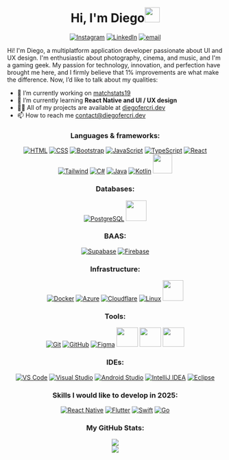 <div align="center">

<h1>Hi, I'm Diego<img src="https://media.giphy.com/media/hvRJCLFzcasrR4ia7z/giphy.gif" width="35"></h1>

[![Instagram](https://img.shields.io/badge/Instagram-%23E4405F.svg?logo=Instagram&logoColor=white)](https://instagram.com/diegofercri) [![LinkedIn](https://img.shields.io/badge/LinkedIn-%230077B5.svg?logo=linkedin&logoColor=white)](https://linkedin.com/in/diegofercri) [![email](https://img.shields.io/badge/Email-D14836?logo=gmail&logoColor=white)](mailto:contact@diegofercri.dev)

<p align="left">
Hi! I'm Diego, a multiplatform application developer passionate about UI and UX design. I'm enthusiastic about photography, cinema, and music, and I'm a gaming geek. My passion for technology, innovation, and perfection have brought me here, and I firmly believe that 1% improvements are what make the difference. Now, I’d like to talk about my qualities:</br>
</p>
<ul align="left">
    <li>🔭 I’m currently working on <a href="https://github.com/diegofercri/matchstats19_docs">matchstats19</a></li>
    <li>🌱 I’m currently learning <b>React Native and UI / UX design</b></li>
    <li>👨‍💻 All of my projects are available at <a href="https://diegofercri.dev">diegofercri.dev</a></li>
    <li>📫 How to reach me <a href="mailto:contact@diegofercri.dev">contact@diegofercri.dev</a></li>
</ul>

<h3>Languages & frameworks:</h3>

[![HTML](https://skillicons.dev/icons?i=html)](https://developer.mozilla.org/en/docs/Web/HTML)
[![CSS](https://skillicons.dev/icons?i=css)](https://developer.mozilla.org/en/docs/Web/CSS)
[![Bootstrap](https://skillicons.dev/icons?i=bootstrap)](https://getbootstrap.com)
[![JavaScript](https://skillicons.dev/icons?i=js)](https://developer.mozilla.org/en/docs/Web/JavaScript)
[![TypeScript](https://skillicons.dev/icons?i=ts)](https://www.typescriptlang.org)
[![React](https://skillicons.dev/icons?i=react)](https://reactnative.dev/)<br/>
[![Tailwind](https://skillicons.dev/icons?i=tailwind)](https://www.nativewind.dev/)
[![C#](https://skillicons.dev/icons?i=cs)](https://dotnet.microsoft.com/en-us/languages/csharp)
[![Java](https://skillicons.dev/icons?i=java)](https://www.java.com)
[![Kotlin](https://skillicons.dev/icons?i=kotlin)](https://kotlinlang.org)
[<img width="45px" src="https://diegofercri.dev/assets/jetpackcompose.svg" />](https://developer.android.com/jetpack/compose)

<h3>Databases:</h3>

[![PostgreSQL](https://skillicons.dev/icons?i=postgresql)](https://www.postgresql.org)
[<img width="48px" src="https://diegofercri.dev/assets/oracle.svg" />](https://www.oracle.com/database)

<h3>BAAS:</h3>

[![Supabase](https://skillicons.dev/icons?i=supabase)](https://supabase.com)
[![Firebase](https://skillicons.dev/icons?i=firebase)](https://firebase.google.com)

<h3>Infrastructure:</h3>

[![Docker](https://skillicons.dev/icons?i=docker)](https://www.docker.com)
[![Azure](https://skillicons.dev/icons?i=azure)](https://azure.microsoft.com)
[![Cloudflare](https://skillicons.dev/icons?i=cloudflare)](https://www.cloudflare.com)
[![Linux](https://skillicons.dev/icons?i=linux)](https://www.linux.org)
[<img width="48px" src="https://diegofercri.dev/assets/proxmox-light.svg" />](https://www.proxmox.com)

<h3>Tools:</h3>

[![Git](https://skillicons.dev/icons?i=git)](https://git-scm.com)
[![GitHub](https://skillicons.dev/icons?i=github)](https://github.com)
[![Figma](https://skillicons.dev/icons?i=figma)](https://www.figma.com)
[<img width="50px" height="45px" src="https://diegofercri.dev/assets/supermaven.svg" />](https://supermaven.com)
[<img width="50px" height="45px" src="https://diegofercri.dev/assets/bitwarden.svg" />](https://bitwarden.com)
[<img width="50px" height="45px" src="https://diegofercri.dev/assets/1password.svg" />](https://1password.com)

<h3>IDEs:</h3>

[![VS Code](https://skillicons.dev/icons?i=vscode)](https://code.visualstudio.com)
[![Visual Studio](https://skillicons.dev/icons?i=visualstudio)](https://visualstudio.microsoft.com)
[![Android Studio](https://skillicons.dev/icons?i=androidstudio)](https://developer.android.com/studio)
[![IntelliJ IDEA](https://skillicons.dev/icons?i=idea)](https://www.jetbrains.com/idea)
[![Eclipse](https://skillicons.dev/icons?i=eclipse)](https://www.eclipse.org)

<h3>Skills I would like to develop in 2025:</h3>

[![React Native](https://skillicons.dev/icons?i=react)](https://reactnative.dev)
[![Flutter](https://skillicons.dev/icons?i=flutter)](https://flutter.dev)
[![Swift](https://skillicons.dev/icons?i=swift)](https://developer.apple.com/swift)
[![Go](https://skillicons.dev/icons?i=go)](https://go.dev)

<h3>My GitHub Stats:</h3>

![](https://github-readme-stats.vercel.app/api?username=diegofercri&theme=dracula&hide_border=false&include_all_commits=true&count_private=true)<br/>
![](https://github-readme-stats.vercel.app/api/top-langs/?username=diegofercri&theme=dracula&hide_border=false&include_all_commits=true&count_private=true&layout=compact)

</div>
